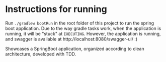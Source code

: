 # Instructions for running

Run `./gradlew bootRun` in the root folder of this project to run the spring boot application.
Due to the way gradle tasks work, when the application is running, it will be "stuck" at `EXECUTING`.
However, the application is running, and swagger is available at http://localhost:8080/swagger-ui/ :)

Showcases a SpringBoot application, organized according to clean architecture, developed with TDD.
